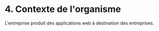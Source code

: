 # 4. Contexte de l'organisme

  L'entreprise produit des applications web à destination des entreprises.
